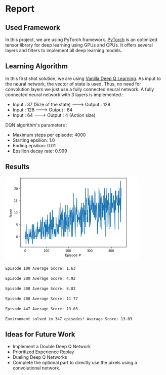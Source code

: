 # Report 
## Used Framework 
In this project, we are using PyTorch framework. [PyTorch](https://pytorch.org/) is an optimized tensor library for deep learning using GPUs and CPUs.
It offers several layers and filters to implement all deep learning models. 

## Learning Algorithm 
In this first shot solution, we are using [Vanilla Deep Q Learning](https://arxiv.org/pdf/1312.5602.pdf). As input to the neural network, the vector of state is used. Thus, no need for convolution layers we just use a fully connected neural network. 
A fully connected neural network with 3 layers is implemented : 
* Input : 37 (Size of the state) ---> Output : 128
* Input : 128 ---> Output : 64
* Input : 64  ---> Output :  4 (Action size)

DQN algorithm's parameters : 
* Maximum steps per episode: 4000
* Starting epsilion: 1.0
* Ending epsilion: 0.01
* Epsilion decay rate: 0.999


## Results 
![](images/result.png) 
```
Episode 100	Average Score: 1.63

Episode 200	Average Score: 4.92

Episode 300	Average Score: 8.82

Episode 400	Average Score: 11.77

Episode 447	Average Score: 13.03

Environment solved in 347 episodes!	Average Score: 13.03
```

## Ideas for Future Work 
* Implement a Double Deep Q Network 
* Prioritized Experience Replay
* Dueling Deep Q Networks
* Complete the optional part to directly use the pixels using a convolutional network. 
